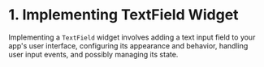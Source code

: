 # 1. Implementing TextField Widget
Implementing a `TextField` widget involves adding a text input field to your app's user interface, configuring its appearance and behavior, handling user input events, and possibly managing its state.